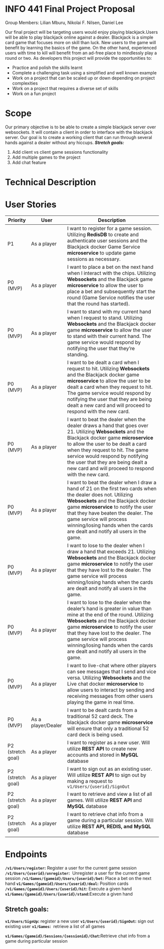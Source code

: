 # INFO 441 Final Project Proposal

Group Members: Lilian Mburu, Nikolai F. Nilsen, Daniel Lee

Our final project will be targeting users would enjoy playing blackjack.Users will be able to play
blackjack online against a dealer. Blackjack is a simple card game that focuses more on skill than luck.
New users to the game will benefit by learning the basics of the game. On the other hand,
experienced users with time to kill will benefit from an ad-free place to mindlessly play a round or
two.
As developers this project will provide the opportunities to:
* Practice and polish the skills learnt
* Complete a challenging task using a simplified and well known example
* Work on a project that can be scaled up or down depending on project complexities
* Work on a project that requires a diverse set of skills
* Work on a fun project

# Scope

Our primary objective is to be able to create a simple blackjack server over websockets. It will contain
a client in order to interface with the blackjack server. Our goal is to create a working client that can
run through several hands against a dealer without any hiccups.
**_Stretch goals:_**

1. Add client vs client game sessions functionality
2. Add multiple games to the project
3. Add chat feature


# Technical Description

# User Stories

| Priority          | User               | Description                                                                                                                                                                                                                                                                                                                                               |
|-------------------|--------------------|-----------------------------------------------------------------------------------------------------------------------------------------------------------------------------------------------------------------------------------------------------------------------------------------------------------------------------------------------------------|
| P1                | As a player        | I want to register for a game session. Utilizing **RedisDB** to create and authenticate user sessions and the Blackjack docker Game Service **microservice** to update game sessions as necessary.                                                                                                                                                        |
| P0 (MVP)          | As a player        | I want to place a bet on the next hand when I interact with the chips. Utilizing **Websockets** and the Blackjack game **microservice** to allow the user to place a bet and subsequently start the round (Game Service notifies the user that the round has started).                                                                                    |
| P0 (MVP)          | As a player        | I want to stand with my current hand when I request to stand. Utilizing **Websockets** and the Blackjack docker game **microservice** to allow the user to stand with their current hand. The game service would respond by notifying the user that they’re standing.                                                                                     |
| P0 (MVP)          | As a player        | I want to be dealt a card when I request to hit. Utilizing **Websockets** and the Blackjack docker game **microservice** to allow the user to be dealt a card when they request to hit. The game service would respond by notifying the user that they are being dealt a new card and will proceed to respond with the new card.                          |
| P0 (MVP)          | As a player        | I want to beat the dealer when the dealer draws a hand that goes over 21. Utilizing **Websockets** and the Blackjack docker game **microservice** to allow the user to be dealt a card when they request to hit. The game service would respond by notifying the user that they are being dealt a new card and will proceed to respond with the new card. |
| P0 (MVP)          | As a player        | I want to beat the dealer when I draw a hand of 21 on the first two cards when the dealer does not. Utilizing **Websockets** and the Blackjack docker game **microservice** to notify the user that they have beaten the dealer. The game service will process winning/losing hands when the cards are dealt and notify all users in the game.            |
| P0 (MVP)          | As a player        | I want to lose to the dealer when I draw a hand that exceeds 21. Utilizing **Websockets** and the Blackjack docker game **microservice** to notify the user that they have lost to the dealer. The game service will process winning/losing hands when the cards are dealt and notify all users in the game.                                              |
| P0 (MVP)          | As a player        | I want to lose to the dealer when the dealer’s hand is greater in value than mine at the end of the round. Utilizing **Websockets** and the Blackjack docker game **microservice** to notify the user that they have lost to the dealer. The game service will process winning/losing hands when the cards are dealt and notify all users in the game.    |
| P0 (MVP)          | As a player        | I want to live-chat where other players can see messages that I send and vice versa. Utilizing **Websockets** and the Live chat docker **microservice** to allow users to interact by sending and receiving messages from other users playing the game in real time.                                                                                      |
| P0 (MVP)          | As a player/Dealer | I want to be dealt cards from a traditional 52 card deck. The blackjack docker game **microservice** will ensure that only a traditional 52 card deck is being used.                                                                                                                                                                                      |
| P2 (stretch goal) | As a player        | I want to register as a new user. Will utilize **REST API** to create new accounts and stored in **MySQL** database                                                                                                                                                                                                                                       |
| P2 (stretch goal) | As a player        | I want to sign out as an existing user. Will utilize **REST API** to sign out by making a request to `v1/Users/{userid}/SignOut`                                                                                                                                                                                                                          |
| P2 (stretch goal) | As a player        | I want to retrieve and view a list of all games. Will utilize **REST API** and **MySQL** database                                                                                                                                                                                                                                                         |
| P2 (stretch goal) | As a player        | I want to retrieve chat info from a game during a particular session. Will utilize **REST API, REDIS, and MySQL** database                                                                                                                                                                                                                                |
# Endpoints

**`/v1/Users/register`:** ​Register a user for the current game session
**`/v1/Users/{userid}/unregister`:** ​ Unregister a user for the current game session
**`/v1/Games/{gameid}/Users/{userid}/bet`:** ​ Place a bet on the next hand
**`v1/Games/{gameid}/Users/{userid}/deal`:** ​ Position cards
**`/v1/Games/{gameid}/Users/{userid}/hit`:** ​ Execute a given hand
**`v1/Games/{gameid}/Users/{userid}/stand`:** ​Execute a given hand

## Stretch goals:

**`v1/Users/SignUp`:** ​register a new user
**`v1/Users/{userid}/SignOut`:** ​sign out existing user
**`v1/Games`:** ​ retrieve a list of all games


**`v1/Games/{gameid}/Sessions/{sessionid}/Chat`:** ​Retrieve chat info from a game during particular
session



